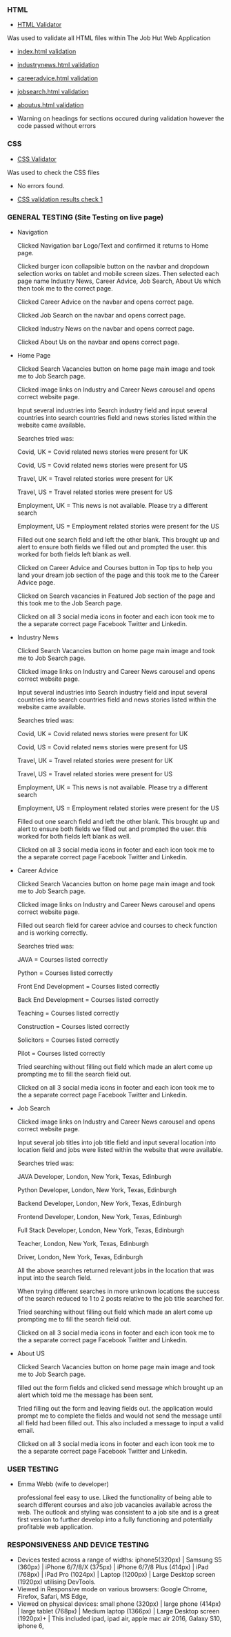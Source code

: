 ### HTML

- [HTML Validator](https://validator.w3.org/) 

Was used to validate all HTML files within The Job Hut Web Application

- [index.html validation](https://github.com/LeeWebb360/TheJobHut_MS2/blob/e9d83ba1c621503d2074281c8ff29ba1903093bc/documentation/validation/tjh-index.html-validation.pdf)

- [industrynews.html validation](https://github.com/LeeWebb360/TheJobHut_MS2/blob/e9d83ba1c621503d2074281c8ff29ba1903093bc/documentation/validation/tjh-industrynews.html-validation.pdf)

- [careeradvice.html validation](https://github.com/LeeWebb360/TheJobHut_MS2/blob/e9d83ba1c621503d2074281c8ff29ba1903093bc/documentation/validation/tjh-careeradvice.html-validation.pdf)

- [jobsearch.html validation](https://github.com/LeeWebb360/TheJobHut_MS2/blob/e9d83ba1c621503d2074281c8ff29ba1903093bc/documentation/validation/tjh-jobsearch.html-validation.pdf)

- [aboutus.html validation](https://github.com/LeeWebb360/TheJobHut_MS2/blob/e9d83ba1c621503d2074281c8ff29ba1903093bc/documentation/validation/tjh-aboutus.html-validation.pdf)

- Warning on headings for sections occured during validation however the code passed without errors


### CSS

- [CSS Validator](https://jigsaw.w3.org/css-validator/)

Was used to check the CSS files

- No errors found.

- [CSS validation results check 1](https://github.com/LeeWebb360/TheJobHut_MS2/blob/e9d83ba1c621503d2074281c8ff29ba1903093bc/documentation/validation/tjh-style.css-validation.pdf)


### GENERAL TESTING (Site Testing on live page)

- Navigation

  Clicked Navigation bar Logo/Text and confirmed it returns to Home page.

  Clicked burger icon collapsible button on the navbar and dropdown selection works on tablet and mobile screen sizes. Then selected each page name Industry News, Career Advice, Job Search, About Us  which then took me to the correct page.

  Clicked Career Advice on the navbar and opens correct page.

  Clicked Job Search on the navbar and opens correct page.

  Clicked Industry News on the navbar and opens correct page.

  Clicked About Us on the navbar and opens correct page.

* Home Page

  Clicked Search Vacancies button on home page main image and took me to Job Search page.

  Clicked image links on Industry and Career News carousel and opens correct website page.

  Input several industries into Search industry field and input several countries into search countries field and news stories listed within the website came available.

  Searches tried was:

  Covid, UK = Covid related news stories were present for UK

  Covid, US = Covid related news stories were present for US

  Travel, UK = Travel related stories were present for UK

  Travel, US = Travel related stories were present for US
  
  Employment, UK = This news is not available. Please try a different search
  
  Employment, US = Employment related stories were present for the US
  
  Filled out one search field and left the other blank. This brought up and alert to ensure both fields we filled out and prompted the user. this worked for both fields left blank as well.
  
  Clicked on Career Advice and Courses button in Top tips to help you land your dream job section of the page and this took me to the Career Advice page.
  
  Clicked on Search vacancies in Featured Job section of the page and this took me to the Job Search page.
  
  Clicked on all 3 social media icons in footer and each icon took me to the a separate correct page Facebook Twitter and Linkedin.

- Industry News

  Clicked Search Vacancies button on home page main image and took me to Job Search page.

  Clicked image links on Industry and Career News carousel and opens correct website page.

  Input several industries into Search industry field and input several countries into search countries field and news stories listed within the website came available.

  Searches tried was:

  Covid, UK = Covid related news stories were present for UK
  
  Covid, US = Covid related news stories were present for US
  
  Travel, UK = Travel related stories were present for UK
  
  Travel, US = Travel related stories were present for US
  
  Employment, UK = This news is not available. Please try a different search
  
  Employment, US = Employment related stories were present for the US
  
  Filled out one search field and left the other blank. This brought up and alert to ensure both fields we filled out and prompted the user. this worked for both fields left blank as well.
  
  Clicked on all 3 social media icons in footer and each icon took me to the a separate correct page Facebook Twitter and Linkedin.

* Career Advice

  Clicked Search Vacancies button on home page main image and took me to Job Search page.

  Clicked image links on Industry and Career News carousel and opens correct website page.

  Filled out search field for career advice and courses to check function and is working correctly.

  Searches tried was:

  JAVA = Courses listed correctly
  
  Python = Courses listed correctly
  
  Front End Development = Courses listed correctly
  
  Back End Development = Courses listed correctly
  
  Teaching = Courses listed correctly
  
  Construction = Courses listed correctly
  
  Solicitors = Courses listed correctly
  
  Pilot = Courses listed correctly
  
  Tried searching without filling out field which made an alert come up prompting me to fill the search field out.
  
  Clicked on all 3 social media icons in footer and each icon took me to the a separate correct page Facebook Twitter and Linkedin.

- Job Search

  Clicked image links on Industry and Career News carousel and opens correct website page.

  Input several job titles into job title field and input several location into location field and jobs were listed within the website that were available.

  Searches tried was:

  JAVA Developer, London, New York, Texas, Edinburgh
  
  Python Developer, London, New York, Texas, Edinburgh
  
  Backend Developer, London, New York, Texas, Edinburgh
  
  Frontend Developer, London, New York, Texas, Edinburgh
  
  Full Stack Developer, London, New York, Texas, Edinburgh
  
  Teacher, London, New York, Texas, Edinburgh
  
  Driver, London, New York, Texas, Edinburgh
  
  All the above searches returned relevant jobs in the location that was input into the search field.
  
  When trying different searches in more unknown locations the success of the search reduced to 1 to 2 posts relative to the job title searched for.
  
  Tried searching without filling out field which made an alert come up prompting me to fill the search field out.
  
  Clicked on all 3 social media icons in footer and each icon took me to the a separate correct page Facebook Twitter and Linkedin.

* About US

  Clicked Search Vacancies button on home page main image and took me to Job Search page.

  filled out the form fields and clicked send message which brought up an alert which told me the message has been sent.

  Tried filling out the form and leaving fields out. the application would prompt me to complete the fields and would not send the message until all field had been filled out. This also included a message to input a valid email.

  Clicked on all 3 social media icons in footer and each icon took me to the a separate correct page Facebook Twitter and Linkedin.

### USER TESTING

- Emma Webb (wife to developer) 

  professional feel easy to use. Liked the functionality of being able to search different courses and also job vacancies available across the web. The outlook and styling was consistent to a job site and is a great first version to further develop into a fully functioning and potentially profitable web application.


### RESPONSIVENESS AND DEVICE TESTING

- Devices tested across a range of widths: iphone5(320px) | Samsung S5 (360px) | iPhone 6/7/8/X (375px) | iPhone 6/7/8 Plus (414px) | iPad (768px) | iPad Pro (1024px) | Laptop (1200px) | Large Desktop screen (1920px) utilising DevTools.
- Viewed in Responsive mode on various browsers: Google Chrome, Firefox, Safari, MS Edge,
- Viewed on physical devices: small phone (320px) | large phone (414px) | large tablet (768px) | Medium laptop (1366px) | Large Desktop screen (1920px)+ | This included ipad, ipad air, apple mac air 2016, Galaxy S10, iphone 6,
